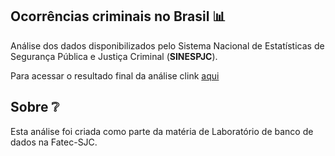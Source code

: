 ## Ocorrências criminais no Brasil :bar_chart:

Análise dos dados disponibilizados pelo Sistema Nacional de Estatísticas de Segurança Pública e Justiça Criminal (**SINESPJC**).

Para acessar o resultado final da análise clink  [aqui](https://ocorrencias-brasil.netlify.com/analyze.html)

## Sobre :grey_question:

Esta análise foi criada como parte da matéria de Laboratório de banco de dados na Fatec-SJC.
